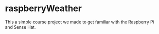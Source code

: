 # raspberryWeather
This a simple course project we made to get familiar with the Raspberry Pi and Sense Hat.
